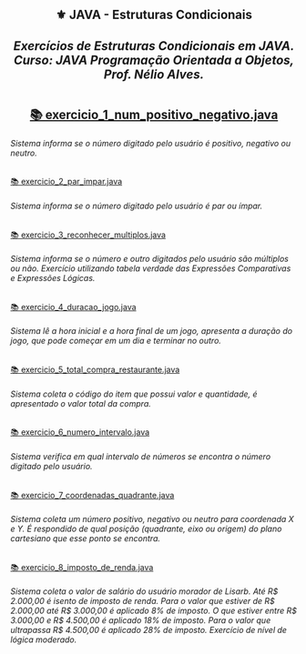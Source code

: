 <h2 align="center">⚜️ JAVA - Estruturas Condicionais
<i><h4 align="center">Exercícios de Estruturas Condicionais em JAVA.<br>
Curso: JAVA Programação Orientada a Objetos, Prof. Nélio Alves.</i> 
 
## 

[📚 exercicio_1_num_positivo_negativo.java](https://github.com/AlianeAmaral/JAVA_Completo_POO_Projetos/blob/main/estruturas_condicionais/exercicio_1_num_positivo_negativo.java)<h6>Sistema informa se o número digitado pelo usuário é positivo, negativo ou neutro.</h6>

[📚 exercicio_2_par_impar.java](https://github.com/AlianeAmaral/JAVA_Completo_POO_Projetos/blob/main/estruturas_condicionais/exercicio_2_par_impar.java)<h6>Sistema informa se o número digitado pelo usuário é par ou ímpar.</h6>

[📚 exercicio_3_reconhecer_multiplos.java](https://github.com/AlianeAmaral/JAVA_Completo_POO_Projetos/blob/main/estruturas_condicionais/exercicio_3_reconhecer_multiplos.java)<h6>Sistema informa se o número e outro digitados pelo usuário são múltiplos ou não. Exercício utilizando tabela verdade das Expressões Comparativas e Expressões Lógicas.</h6>

[📚 exercicio_4_duracao_jogo.java](https://github.com/AlianeAmaral/JAVA_Completo_POO_Projetos/blob/main/estruturas_condicionais/exercicio_4_duracao_jogo.java)<h6>Sistema lê a hora inicial e a hora final de um jogo, apresenta a duração do jogo, que pode começar em um dia e terminar no outro.</h6>

[📚 exercicio_5_total_compra_restaurante.java](https://github.com/AlianeAmaral/JAVA_estruturas_condicionais/blob/main/exercicio_5_total_compra_restaurante.java)<h6>Sistema coleta o código do item que possui valor e quantidade, é apresentado o valor total da compra.</h6>

[📚 exercicio_6_numero_intervalo.java](https://github.com/AlianeAmaral/JAVA_estruturas_condicionais/blob/main/exercicio_6_numero_intervalo.java)<h6>Sistema verifica em qual intervalo de números se encontra o número digitado pelo usuário.</h6>

[📚 exercicio_7_coordenadas_quadrante.java](https://github.com/AlianeAmaral/JAVA_estruturas_condicionais/blob/main/exercicio_7_coordenadas_quadrante.java)<h6>Sistema coleta um número positivo, negativo ou neutro para coordenada X e Y. É respondido de qual posição (quadrante, eixo ou origem) do plano cartesiano que esse ponto se encontra.</h6>

[📚 exercicio_8_imposto_de_renda.java](https://github.com/AlianeAmaral/JAVA_estruturas_condicionais/blob/main/exercicio_8_imposto_de_renda.java)<h6>Sistema coleta o valor de salário do usuário morador de Lisarb. Até R$ 2.000,00 é isento de imposto de renda. Para o valor que estiver de R$ 2.000,00 até R$ 3.000,00 é aplicado 8% de imposto. O que estiver entre R$ 3.000,00 e R$ 4.500,00 é aplicado 18% de imposto. Para o valor que ultrapassa R$ 4.500,00 é aplicado 28% de imposto. Exercício de nível de lógica moderado.</h6>
